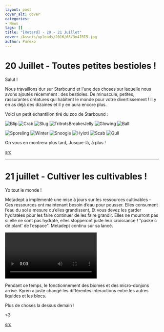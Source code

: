 ```yaml
---
layout: post
cover_alt: cover
categories:
- News
tags: []
title: "[Retard] - 20 - 21 Juillet"
cover: /Assets/uploads/2016/03/3m4IRI5.jpg
author: Purexo
---
```

# 20 Juillet - Toutes petites bestioles !
Salut !

Nous travaillons dur sur Starbound et l'une des choses sur laquelle nous avons ajoutés récemment : des bestioles. De minuscule, petites, rassurantes créatures qui habitent le monde pour votre divertissement ! Il y en as déjà des dizaines et il y en aura encore plus.

Voici un petit échantillon tiré du zoo de Starbound :

![Blip](http://playstarbound.com/wp-content/uploads/2015/07/Blip.gif) ![Crab](http://playstarbound.com/wp-content/uploads/2015/07/Crab.gif) ![Slug](http://playstarbound.com/wp-content/uploads/2015/07/Slug.gif) ![TritrotsBreakerJelly](http://playstarbound.com/wp-content/uploads/2015/07/Tritrots.gif) ![Glowing](http://playstarbound.com/wp-content/uploads/2015/07/Breaker.gif) ![Ball](http://playstarbound.com/wp-content/uploads/2015/07/Jelly.gif)

![Sporeling](http://playstarbound.com/wp-content/uploads/2015/07/GlowingBall.gif) ![Winter](http://playstarbound.com/wp-content/uploads/2015/07/Sporeling.gif) ![Snoogle](http://playstarbound.com/wp-content/uploads/2015/07/Winter.gif) ![Hylotl](http://playstarbound.com/wp-content/uploads/2015/07/Snoogle.gif) ![Scab](http://playstarbound.com/wp-content/uploads/2015/07/HylotlScab.gif) ![Gull](http://playstarbound.com/wp-content/uploads/2015/07/Gull.gif)

On vous en montrera plus tard, Jusque-là, à plus !

[src](http://playstarbound.com/20th-of-july-itty-bitty-critters/)

-----------

# 21 juillet - Cultiver les cultivables !
Yo tout le monde !

Metadept a implémenté une mise à jours sur les ressources cultivables – Ces ressources ont maintenant besoin d’eau pour pousser. Elles consument l’eau du sol à mesure qu’elles grandissent, Et vous devez les garder hydratées pour les faire continuer de les faire grandir. Elles ne mourront pas si elle ne sont pas hydraté, elles stopperont juste leur croissance ! "paske c dé plant' de l’espace". Metadept continu sur sa lancé.

<video preload="metadata" loop="loop" controls="controls" width="auto" height="auto">
    <source src="http://zippy.gfycat.com/FragrantDecentAiredale.mp4" type="video/mp4; codecs='avc1.4D401E, mp4a.40.2'">
    <source src="http://zippy.gfycat.com/FragrantDecentAiredale.webm" type="video/webm">
    <a href="http://gfycat.com/FragrantDecentAiredale">View GIF at Gfycat.com</a>
</video>

Pendant ce temps, le fonctionnement des biomes et des micro-donjons arrive. Kyren a juste changé les différentes interactions entre les autres liquides et les blocs.

Plus de choses la dessus demain !

<3

[src](http://playstarbound.com/21st-july-farming-farmables/)
